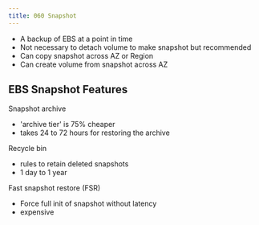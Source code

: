 ```yaml
---
title: 060 Snapshot
---
```


- A backup of EBS at a point in time
- Not necessary to detach volume to make snapshot but recommended
- Can copy snapshot across AZ or Region
- Can create volume from snapshot across AZ

## EBS Snapshot Features
Snapshot archive
- 'archive tier' is 75% cheaper
- takes 24 to 72 hours for restoring the archive

Recycle bin
- rules to retain deleted snapshots
- 1 day to 1 year

Fast snapshot restore (FSR)
- Force full init of snapshot without latency
- expensive

